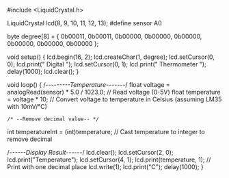 #include <LiquidCrystal.h>

LiquidCrystal lcd(8, 9, 10, 11, 12, 13);
#define sensor A0

byte degree[8] = {
  0b00011,
  0b00011,
  0b00000,
  0b00000,
  0b00000,
  0b00000,
  0b00000,
  0b00000
};

void setup() {
  lcd.begin(16, 2);
  lcd.createChar(1, degree);
  lcd.setCursor(0, 0);
  lcd.print(" Digital ");
  lcd.setCursor(0, 1);
  lcd.print(" Thermometer ");
  delay(1000);
  lcd.clear();
}

void loop() {
  /*---------Temperature-------*/
  float voltage = analogRead(sensor) * 5.0 / 1023.0;  // Read voltage (0-5V)
  float temperature = voltage * 10;                   // Convert voltage to temperature in Celsius (assuming LM35 with 10mV/°C)
  
    /* --Remove decimal value-- */
  int temperatureInt = (int)temperature;              // Cast temperature to integer to remove decimal

  /*------Display Result------*/
  lcd.clear();
  lcd.setCursor(2, 0);
  lcd.print("Temperature");
  lcd.setCursor(4, 1);
  lcd.print(temperature, 1);  // Print with one decimal place
  lcd.write(1);
  lcd.print("C");
  delay(1000);
}
